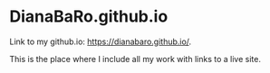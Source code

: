 # DianaBaRo.github.io
Link to my github.io: https://dianabaro.github.io/.

This is the place where I include all my work with links to a live site.
